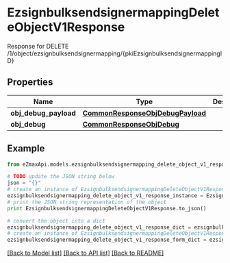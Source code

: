 # EzsignbulksendsignermappingDeleteObjectV1Response

Response for DELETE /1/object/ezsignbulksendsignermapping/{pkiEzsignbulksendsignermappingID}

## Properties

Name | Type | Description | Notes
------------ | ------------- | ------------- | -------------
**obj_debug_payload** | [**CommonResponseObjDebugPayload**](CommonResponseObjDebugPayload.md) |  | 
**obj_debug** | [**CommonResponseObjDebug**](CommonResponseObjDebug.md) |  | [optional] 

## Example

```python
from eZmaxApi.models.ezsignbulksendsignermapping_delete_object_v1_response import EzsignbulksendsignermappingDeleteObjectV1Response

# TODO update the JSON string below
json = "{}"
# create an instance of EzsignbulksendsignermappingDeleteObjectV1Response from a JSON string
ezsignbulksendsignermapping_delete_object_v1_response_instance = EzsignbulksendsignermappingDeleteObjectV1Response.from_json(json)
# print the JSON string representation of the object
print EzsignbulksendsignermappingDeleteObjectV1Response.to_json()

# convert the object into a dict
ezsignbulksendsignermapping_delete_object_v1_response_dict = ezsignbulksendsignermapping_delete_object_v1_response_instance.to_dict()
# create an instance of EzsignbulksendsignermappingDeleteObjectV1Response from a dict
ezsignbulksendsignermapping_delete_object_v1_response_form_dict = ezsignbulksendsignermapping_delete_object_v1_response.from_dict(ezsignbulksendsignermapping_delete_object_v1_response_dict)
```
[[Back to Model list]](../README.md#documentation-for-models) [[Back to API list]](../README.md#documentation-for-api-endpoints) [[Back to README]](../README.md)


